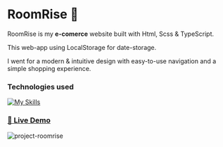 # RoomRise :shopping_cart:

RoomRise is my **e-comerce** website built with Html, Scss & TypeScript.

This web-app using LocalStorage for date-storage.

I went for a modern & intuitive design with easy-to-use navigation and a simple shopping experience.

### Technologies used

[![My Skills](https://skillicons.dev/icons?i=html,sass,ts&theme=dark)](https://skillicons.dev)

### [🔗 Live Demo ](https://roomrise.vercel.app/)

![project-roomrise](https://github.com/Jirilinduska/roomrise/assets/120704718/0fac414a-8826-40b5-8863-7e786051b250)
